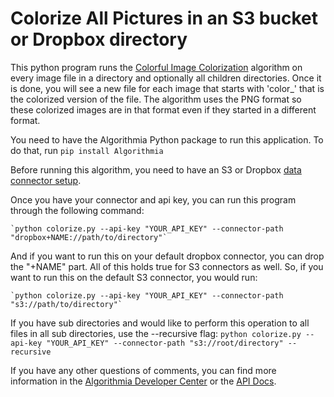 # Colorize All Pictures in an S3 bucket or Dropbox directory

This python program runs the [Colorful Image Colorization](algorithmia.com/algorithms/deeplearning/ColorfulImageColorization) algorithm on every image
file in a directory and optionally all children directories. Once it is done, you will see a new file for each image that starts with 'color_' that is the colorized
version of the file. The algorithm uses the PNG format so these colorized images are in that format even if they started in a different format.

You need to have the Algorithmia Python package to run this application. To do that, run
    `pip install Algorithmia`

Before running this algorithm, you need to have an S3 or Dropbox [data connector setup](algorithmia.com/data).

Once you have your connector and api key, you can run this program through the following command:

    `python colorize.py --api-key "YOUR_API_KEY" --connector-path "dropbox+NAME://path/to/directory"`

And if you want to run this on your default dropbox connector, you can drop the "+NAME" part. All of this holds true for S3 connectors as well. So, if you want to run this on the default S3 connector, you would run:

    `python colorize.py --api-key "YOUR_API_KEY" --connector-path "s3://path/to/directory"`

If you have sub directories and would like to perform this operation to all files in all sub directories, use the --recursive flag:
    `python colorize.py --api-key "YOUR_API_KEY" --connector-path "s3://root/directory" --recursive`

If you have any other questions of comments, you can find more information in the [Algorithmia Developer Center](developers.algorithmia.com) or the [API Docs](docs.algorithmia.com).
